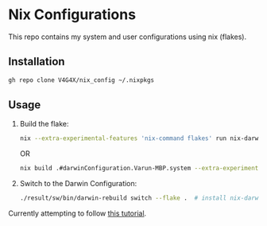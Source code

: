 # Nix Configurations

This repo contains my system and user configurations using nix (flakes).

## Installation

```sh
gh repo clone V4G4X/nix_config ~/.nixpkgs
```

## Usage

1. Build the flake:

   ```sh
   nix --extra-experimental-features 'nix-command flakes' run nix-darwin -- build --flake .
   ```

   OR

   ```sh
   nix build .#darwinConfiguration.Varun-MBP.system --extra-experimental-features "nix-command flakes"
   ```

2. Switch to the Darwin Configuration:

   ```sh
   ./result/sw/bin/darwin-rebuild switch --flake .  # install nix-darwin
   ```

Currently attempting to follow [this tutorial](https://xyno.space/post/nix-darwin-introduction).

<!-- Restore a backed up dock to this location if it's bugging.
(Assuming you've backed it up before. Or else delete it and let MacOS build a new dock for you).

```sh
cp com.apple.dock.plist_bk Library/Preferences/com.apple.dock.plist
``` -->
